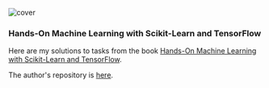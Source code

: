 ![cover](https://learning.oreilly.com/library/cover/9781491962282/250w/)

### Hands-On Machine Learning with Scikit-Learn and TensorFlow
Here are my solutions to tasks from the book [Hands-On Machine Learning with Scikit-Learn and TensorFlow](https://www.oreilly.com/library/view/hands-on-machine-learning/9781491962282/).
  
The author's repository is [here](https://github.com/ageron/handson-ml).